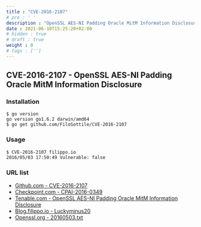 ```yaml
---
title : "CVE-2016-2107"
# pre : ' '
description : "OpenSSL AES-NI Padding Oracle MitM Information Disclosure."
date : 2021-06-10T15:25:20+02:00
# hidden : true
# draft : true
weight : 0
# tags : ['']
---
```


## CVE-2016-2107 - OpenSSL AES-NI Padding Oracle MitM Information Disclosure

### Installation

```plain
$ go version
go version go1.6.2 darwin/amd64
$ go get github.com/FiloSottile/CVE-2016-2107
```

### Usage

```plain
$ CVE-2016-2107 filippo.io
2016/05/03 17:50:49 Vulnerable: false
```

### URL list

* [Github.com - CVE-2016-2107](https://github.com/FiloSottile/CVE-2016-2107)
* [Checkpoint.com - CPAI-2016-0349](https://www.checkpoint.com/defense/advisories/public/2016/cpai-2016-0349.html)
* [Tenable.com - OpenSSL AES-NI Padding Oracle MitM Information Disclosure](https://www.tenable.com/plugins/nessus/91572)
* [Blog.filippo.io - Luckyminus20](https://blog.filippo.io/luckyminus20/)
* [Openssl.org - 20160503.txt](https://www.openssl.org/news/secadv/20160503.txt)
